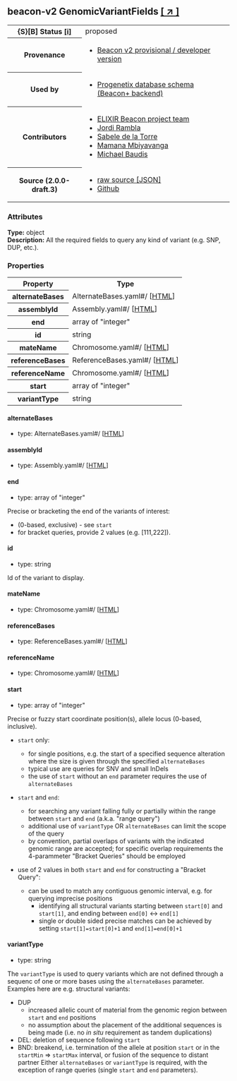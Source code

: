 
<div id="schema-header-title">
  <h2><span id="schema-header-title-project">beacon-v2</span> GenomicVariantFields <a href="https://github.com/ga4gh-schemablocks/sb-beacon-api" target="_BLANK">[ &nearr; ]</a></h2>
</div>

<table id="schema-header-table">
<tr>
<th>{S}[B] Status <a href="https://schemablocks.org/about/sb-status-levels.html">[i]</a></th>
<td><div id="schema-header-status">proposed</div></td>
</tr>
<tr><th>Provenance</th><td><ul>
<li><a href="https://github.com/ga4gh-beacon/specification-v2">Beacon v2 provisional / developer version</a></li>
</ul></td></tr>
<tr><th>Used by</th><td><ul>
<li><a href="https://github.com/progenetix/schemas/">Progenetix database schema (Beacon+ backend)</a></li>
</ul></td></tr>


<!--more-->
<tr><th>Contributors</th><td><ul>
<li><a href="https://beacon-project.io/categories/people.html">ELIXIR Beacon project team</a></li>
<li><a href="https://github.com/jrambla">Jordi Rambla</a></li>
<li><a href="https://github.com/sdelatorrep">Sabele de la Torre</a></li>
<li><a href="https://github.com/mamanambiya">Mamana Mbiyavanga</a></li>
<li><a href="https://orcid.org/0000-0002-9903-4248">Michael Baudis</a></li>
</ul></td></tr>
<tr><th>Source (2.0.0-draft.3)</th><td><ul>
<li><a href="current/GenomicVariantFields.json" target="_BLANK">raw source [JSON]</a></li>
<li><a href="https://github.com/ga4gh-schemablocks/sb-beacon-api/blob/master/schemas/GenomicVariantFields.yaml" target="_BLANK">Github</a></li>
</ul></td></tr>
</table>

<div id="schema-attributes-title"><h3>Attributes</h3></div>

  
__Type:__ object  
__Description:__ All the required fields to query any kind of variant (e.g. SNP, DUP,
etc.).

### Properties

<table id="schema-properties-table">
<tr><th>Property</th><th>Type</th></tr>
<tr><th>alternateBases</th><td>AlternateBases.yaml#/ [<a href="./AlternateBases.html">HTML</a>]</td></tr>
<tr><th>assemblyId</th><td>Assembly.yaml#/ [<a href="./Assembly.html">HTML</a>]</td></tr>
<tr><th>end</th><td>array of "integer"</td></tr>
<tr><th>id</th><td>string</td></tr>
<tr><th>mateName</th><td>Chromosome.yaml#/ [<a href="./Chromosome.html">HTML</a>]</td></tr>
<tr><th>referenceBases</th><td>ReferenceBases.yaml#/ [<a href="./ReferenceBases.html">HTML</a>]</td></tr>
<tr><th>referenceName</th><td>Chromosome.yaml#/ [<a href="./Chromosome.html">HTML</a>]</td></tr>
<tr><th>start</th><td>array of "integer"</td></tr>
<tr><th>variantType</th><td>string</td></tr>
</table>


#### alternateBases

* type: AlternateBases.yaml#/ [<a href="./AlternateBases.html">HTML</a>]




#### assemblyId

* type: Assembly.yaml#/ [<a href="./Assembly.html">HTML</a>]




#### end

* type: array of "integer"

Precise or bracketing the end of the variants of interest:
* (0-based, exclusive) - see `start`
* for bracket queries, provide 2 values (e.g. [111,222]).



#### id

* type: string

Id of the variant to display.



#### mateName

* type: Chromosome.yaml#/ [<a href="./Chromosome.html">HTML</a>]




#### referenceBases

* type: ReferenceBases.yaml#/ [<a href="./ReferenceBases.html">HTML</a>]




#### referenceName

* type: Chromosome.yaml#/ [<a href="./Chromosome.html">HTML</a>]




#### start

* type: array of "integer"

Precise or fuzzy start coordinate position(s), allele locus
(0-based, inclusive).
* `start` only:
  - for single positions, e.g. the start of a specified sequence
  alteration where the size is given through the specified
  `alternateBases`
  - typical use are queries for SNV and small InDels
  - the use of `start` without an `end` parameter requires the use
  of `alternateBases`

* `start` and `end`:
  - for searching any variant falling fully or partially within the
  range between `start` and `end` (a.k.a. "range query")
  - additional use of `variantType` OR `alternateBases` can limit the
  scope of the query
  - by convention, partial overlaps of variants with the indicated
  genomic range are accepted; for specific overlap requirements the
  4-parammeter "Bracket Queries" should be employed
* use of 2 values in both `start` and `end` for constructing a
"Bracket Query":
  - can be used to match any contiguous genomic interval, e.g. for
  querying imprecise positions
    * identifying all structural variants starting between `start[0]`
    and `start[1]`, and ending between `end[0]` <-> `end[1]`
    * single or double sided precise matches can be achieved by
    setting `start[1]=start[0]+1` and `end[1]=end[0]+1`



#### variantType

* type: string

The `variantType` is used to query variants which are not defined
through a sequenc of one or more bases using the `alternateBases`
parameter. Examples here are e.g. structural variants:
* DUP
  - increased allelic count of material from the genomic region
  between `start` and `end` positions
  - no assumption about the placement of the additional sequences is
  being made (i.e. no _in situ_ requirement as tandem duplications)
* DEL: deletion of sequence following `start`
* BND: breakend, i.e. termination of the allele at position
      `start` or in the `startMin` => `startMax` interval, or fusion
      of the sequence to distant partner
Either `alternateBases` or `variantType` is required, with the
exception of range queries (single `start` and `end` parameters).



